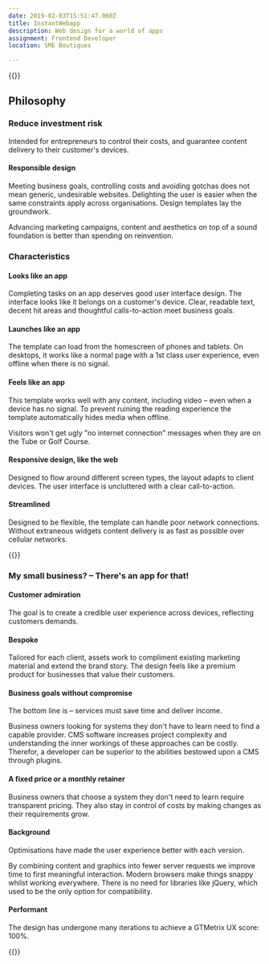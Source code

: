 ```yaml
---
date: 2019-02-03T15:51:47.060Z
title: InstantWebapp
description: Web design for a world of apps
assignment: Frontend Developer
location: SME Boutiques

---
```

<!--From Summer&nbsp;2011-->

{{<flickity src="https://inspiredlabs.co.uk/images/iwa-pablowoodward-01.jpg" title="PabloWoodward.com" color="blue" selectCell="flkty.selectCell( value, isWrapped, isInstant )" >}}

## Philosophy

### Reduce investment risk

Intended for entrepreneurs to control their costs, and guarantee content delivery to their customer's devices.

#### Responsible design

Meeting business goals, controlling costs and avoiding gotchas does not mean generic, undesirable websites. Delighting the user is easier when the same constraints apply across organisations. Design templates lay the groundwork. 

Advancing marketing campaigns, content and aesthetics on top of a sound foundation is better than spending on reinvention.

 

### Characteristics

#### Looks like an app

Completing tasks on an app deserves good user interface design. The interface looks like it belongs on a customer's device. Clear, readable text, decent hit areas and thoughtful calls-to-action meet business goals.

#### Launches like an app

The template can load from the homescreen of phones and tablets. On desktops, it works like a normal page with a 1st class user experience, even offline when there is no signal.

#### Feels like an app

This template works well with any content, including video – even when a device has no signal. To prevent ruining the reading experience the template automatically hides media when offline.

Visitors won't get ugly "no internet connection" messages when they are on the Tube or Golf Course.

#### Responsive design, like the web

Designed to flow around different screen types, the layout adapts to client devices. The user interface is uncluttered with a clear call-to-action.

#### Streamlined

Designed to be flexible, the template can handle poor network connections. Without extraneous widgets content delivery is as fast as possible over cellular networks.

{{<flickity src="https://inspiredlabs.co.uk/images/iwa-tdb-01.jpg" title="TheDiscoBunny.com" color="blue" selectCell="flkty.selectCell( value, isWrapped, isInstant )" >}}

### My small business? – There's an app for that!

#### Customer admiration

The goal is to create a credible user experience across devices, reflecting customers demands.

#### Bespoke

Tailored for each client, assets work to compliment existing marketing material and extend the brand story. The design feels like a premium product for businesses that value their customers.

#### Business goals without compromise

The bottom line is – services must save time and deliver income.

Business owners looking for systems they don't have to learn need to find a capable provider. CMS software increases project complexity and understanding the inner workings of these approaches can be costly. Therefor, a developer can be superior to the abilities bestowed upon a CMS through plugins.

#### A fixed price or a monthly retainer

Business owners that choose a system they don't need to learn require transparent pricing. They also stay in control of costs by making changes as their requirements grow.

#### Background

Optimisations have made the user experience better with each version. 

By combining content and graphics into fewer server requests we improve time to first meaningful interaction. Modern browsers make things snappy whilst working everywhere. There is no need for libraries like jQuery, which used to be the only option for compatibility.

#### Performant

The design has undergone many iterations to achieve a GTMetrix UX score: 100%.

{{<flickity src="https://inspiredlabs.co.uk/images/iwa-multitool-01.jpg" title="An early jQuery implementation" color="blue" selectCell="flkty.selectCell( value, isWrapped, isInstant )" >}}
